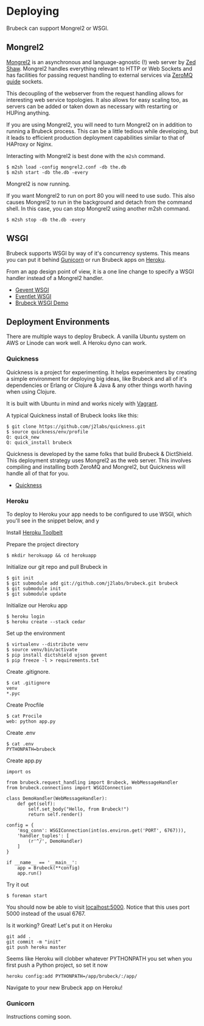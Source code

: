 # Deploying

Brubeck can support Mongrel2 or WSGI. 


## Mongrel2

[Mongrel2](http://mongrel2.org) is an asynchronous and language-agnostic (!) web server by [Zed Shaw](http://zedshaw.com/). Mongrel2 handles everything relevant to HTTP or Web Sockets and has facilities for passing request handling to external services via [ZeroMQ guide](http://zguide.zeromq.org/) sockets. 

This decoupling of the webserver from the request handling allows for interesting web service topologies. It also allows for easy scaling too, as servers can be added or taken down as necessary with restarting or HUPing anything.

If you are using Mongrel2, you will need to turn Mongrel2 on in addition to running a Brubeck process. This can be a little tedious while developing, but it leads to efficient production deployment capabilities similar to that of HAProxy or Nginx.

Interacting with Mongrel2 is best done with the `m2sh` command.

    $ m2sh load -config mongrel2.conf -db the.db
    $ m2sh start -db the.db -every

Mongrel2 is now running.

If you want Mongrel2 to run on port 80 you will need to use sudo. This also causes Mongrel2 to run in the background and detach from the command shell. In this case, you can stop Mongrel2 using another m2sh command.

    $ m2sh stop -db the.db -every


## WSGI

Brubeck supports WSGI by way of it's concurrency systems. This means you can put it behind [Gunicorn](http://gunicorn.org/) or run Brubeck apps on [Heroku](http://www.heroku.com/).

From an app design point of view, it is a one line change to specify a WSGI handler instead of a Mongrel2 handler.

* [Gevent WSGI](http://www.gevent.org/gevent.wsgi.html)
* [Eventlet WSGI](http://eventlet.net/doc/modules/wsgi.html)
* [Brubeck WSGI Demo](https://github.com/j2labs/brubeck/blob/master/demos/demo_wsgi.py)


## Deployment Environments

There are multiple ways to deploy Brubeck. A vanilla Ubuntu system on AWS or
Linode can work well. A Heroku dyno can work.


### Quickness

Quickness is a project for experimenting. It helps experimenters by creating
a simple environment for deploying big ideas, like Brubeck and all of it's
dependencies or Erlang or Clojure & Java & any other things worth having when
using Clojure.

It is built with Ubuntu in mind and works nicely with
[Vagrant](http://vagranup.com).

A typical Quickness install of Brubeck looks like this:

    $ git clone https://github.com/j2labs/quickness.git
    $ source quickness/env/profile
    Q: quick_new
    Q: quick_install brubeck
    
Quickness is developed by the same folks that build Brubeck & DictShield. This deployment strategy uses Mongrel2 as the web server. This involves compiling and installing both ZeroMQ and Mongrel2, but Quickness will handle all of that for you.

* [Quickness](https://github.com/j2labs/quickness)


### Heroku

To deploy to Heroku your app needs to be configured to use WSGI, which you'll see in the snippet below, and y

Install [Heroku Toolbelt](https://toolbelt.herokuapp.com/)

Prepare the project directory

	$ mkdir herokuapp && cd herokuapp

Initialize our git repo and pull Brubeck in

	$ git init
	$ git submodule add git://github.com/j2labs/brubeck.git brubeck
	$ git submodule init
	$ git submodule update

Initialize our Heroku app

	$ heroku login
	$ heroku create --stack cedar

Set up the environment

	$ virtualenv --distribute venv
	$ source venv/bin/activate
	$ pip install dictshield ujson gevent
	$ pip freeze -l > requirements.txt
 
Create .gitignore.

    $ cat .gitignore
    venv
	*.pyc
			
Create Procfile

    $ cat Procile
	web: python app.py

Create .env

    $ cat .env
	PYTHONPATH=brubeck

Create app.py

	import os

	from brubeck.request_handling import Brubeck, WebMessageHandler
	from brubeck.connections import WSGIConnection

	class DemoHandler(WebMessageHandler):
		def get(self):
			self.set_body("Hello, from Brubeck!")
			return self.render()

	config = {
		'msg_conn': WSGIConnection(int(os.environ.get('PORT', 6767))),
		'handler_tuples': [
			(r'^/', DemoHandler)
		]
	}

	if __name__ == '__main__':
		app = Brubeck(**config)
		app.run()

Try it out

    $ foreman start
    
You should now be able to visit [localhost:5000](http://localhost:5000). Notice
that this uses port 5000 instead of the usual 6767.

Is it working? Great! Let's put it on Heroku

	git add .
	git commit -m "init"
	git push heroku master

Seems like Heroku will clobber whatever PYTHONPATH you set when you first push a Python project, so set it now

	heroku config:add PYTHONPATH=/app/brubeck/:/app/

Navigate to your new Brubeck app on Heroku!


### Gunicorn

Instructions coming soon.
